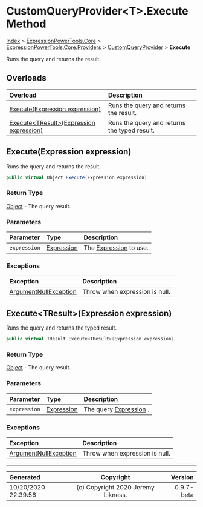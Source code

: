 ﻿# CustomQueryProvider&lt;T>.Execute Method

[Index](../index.md) > [ExpressionPowerTools.Core](ExpressionPowerTools.Core.a.md) > [ExpressionPowerTools.Core.Providers](ExpressionPowerTools.Core.Providers.n.md) > [CustomQueryProvider<T>](ExpressionPowerTools.Core.Providers.CustomQueryProvider`1.cs.md) > **Execute**

Runs the query and returns the result.

## Overloads

| Overload | Description |
| :-- | :-- |
| [Execute(Expression expression)](#executeexpression-expression) | Runs the query and returns the result. |
| [Execute&lt;TResult>(Expression expression)](#executetresultexpression-expression) | Runs the query and returns the typed result. |
## Execute(Expression expression)

Runs the query and returns the result.

```csharp
public virtual Object Execute(Expression expression)
```

### Return Type

 [Object](https://docs.microsoft.com/dotnet/api/system.object)  - The query result.

### Parameters

| Parameter | Type | Description |
| :-- | :-- | :-- |
| `expression` | [Expression](https://docs.microsoft.com/dotnet/api/system.linq.expressions.expression) | The [Expression](https://docs.microsoft.com/dotnet/api/system.linq.expressions.expression) to use. |

### Exceptions

| Exception | Description |
| :-- | :-- |
| [ArgumentNullException](https://docs.microsoft.com/dotnet/api/system.argumentnullexception) | Throw when expression is null. |

## Execute&lt;TResult>(Expression expression)

Runs the query and returns the typed result.

```csharp
public virtual TResult Execute<TResult>(Expression expression)
```

### Return Type

 [Object](https://docs.microsoft.com/dotnet/api/system.object)  - The query result.

### Parameters

| Parameter | Type | Description |
| :-- | :-- | :-- |
| `expression` | [Expression](https://docs.microsoft.com/dotnet/api/system.linq.expressions.expression) | The query [Expression](https://docs.microsoft.com/dotnet/api/system.linq.expressions.expression) . |

### Exceptions

| Exception | Description |
| :-- | :-- |
| [ArgumentNullException](https://docs.microsoft.com/dotnet/api/system.argumentnullexception) | Throw when expression is null. |


---

| Generated | Copyright | Version |
| :-- | :-: | --: |
| 10/20/2020 22:39:56 | (c) Copyright 2020 Jeremy Likness. | 0.9.7-beta |
